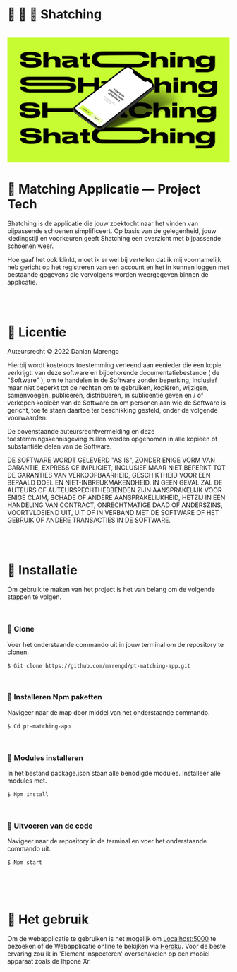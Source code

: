 # 📱 💸 👟 Shatching 


<br>

<img src="/images_wiki/thumbnail.png" alt="">

<br>


# 📱 Matching Applicatie ― Project Tech
Shatching is de applicatie die jouw zoektocht naar het vinden van bijpassende schoenen simplificeert. Op basis van de gelegenheid, jouw kledingstijl en voorkeuren geeft Shatching een overzicht met bijpassende schoenen weer. 

Hoe gaaf het ook klinkt, moet ik er wel bij vertellen dat ik mij voornamelijk heb gericht op het registreren van een account en het in kunnen loggen met bestaande gegevens die vervolgens worden weergegeven binnen de applicatie. 

<br>
<br>

# 📝 Licentie

Auteursrecht © 2022 Danian Marengo

Hierbij wordt kosteloos toestemming verleend aan eenieder die een kopie verkrijgt.
van deze software en bijbehorende documentatiebestande ( de "Software" ), om te handelen
in de Software zonder beperking, inclusief maar niet beperkt tot de rechten
om te gebruiken, kopiëren, wijzigen, samenvoegen, publiceren, distribueren, in sublicentie geven en / of verkopen
kopieën van de Software en om personen aan wie de Software is gericht, toe te staan
daartoe ter beschikking gesteld, onder de volgende voorwaarden:

De bovenstaande auteursrechtvermelding en deze toestemmingskennisgeving zullen worden opgenomen in alle
kopieën of substantiële delen van de Software.
  
DE SOFTWARE WORDT GELEVERD "AS IS", ZONDER ENIGE VORM VAN GARANTIE, EXPRESS OF
IMPLICIET, INCLUSIEF MAAR NIET BEPERKT TOT DE GARANTIES VAN VERKOOPBAARHEID,
GESCHIKTHEID VOOR EEN BEPAALD DOEL EN NIET-INBREUKMAKENDHEID. IN GEEN GEVAL ZAL DE
AUTEURS OF AUTEURSRECHTHEBBENDEN ZIJN AANSPRAKELIJK VOOR ENIGE CLAIM, SCHADE OF ANDERE
AANSPRAKELIJKHEID, HETZIJ IN EEN HANDELING VAN CONTRACT, ONRECHTMATIGE DAAD OF ANDERSZINS, VOORTVLOEIEND UIT,
UIT OF IN VERBAND MET DE SOFTWARE OF HET GEBRUIK OF ANDERE TRANSACTIES IN DE
SOFTWARE.

<br>
<br>

# 👟 Installatie
Om gebruik te maken van het project is het van belang om de volgende stappen te volgen. 

<br>


### 👟 Clone 
Voer het onderstaande commando uit in jouw terminal om de repository te clonen.
```
$ Git clone https://github.com/marengd/pt-matching-app.git
```

<br>


### 👟 Installeren Npm paketten
Navigeer naar de map door middel van het onderstaande commando.

```
$ Cd pt-matching-app
```

<br>


### 👟 Modules installeren
In het bestand package.json staan alle benodigde modules. Installeer alle modules met.

```
$ Npm install
```

<br>


### 👟 Uitvoeren van de code
Navigeer naar de repository in de terminal en voer het onderstaande commando uit.

```
$ Npm start
```

<br>
<br>
<br>

# 🥾 Het gebruik

Om de webapplicatie te gebruiken is het mogelijk om [Localhost:5000](localhost:5000) te bezoeken of de Webapplicatie online te bekijken via [Heroku](https://shatching.herokuapp.com/log_in). Voor de beste ervaring zou ik in 'Element Inspecteren' overschakelen op een mobiel apparaat zoals de Ihpone Xr.

<br>
<br>
<br>
